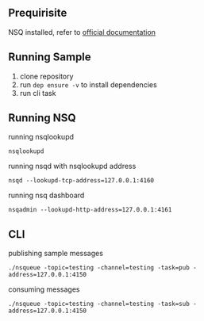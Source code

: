 ## Prequirisite

NSQ installed, refer to [official documentation](https://nsq.io/overview/quick_start.html)

## Running Sample

1. clone repository
2. run `dep ensure -v` to install dependencies
3. run cli task

## Running NSQ

running nsqlookupd

```
nsqlookupd
```

running nsqd with nsqlookupd address
```
nsqd --lookupd-tcp-address=127.0.0.1:4160
```

running nsq dashboard
```
nsqadmin --lookupd-http-address=127.0.0.1:4161
```

## CLI

publishing sample messages
```
./nsqueue -topic=testing -channel=testing -task=pub -address=127.0.0.1:4150
```

consuming messages
```
./nsqueue -topic=testing -channel=testing -task=sub -address=127.0.0.1:4150
```

